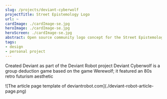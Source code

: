 ```yaml
---
slug: /projects/deviant-cyberwolf
projectTitle: Street Epistemology Logo
url: ~
cardImage: ./cardImage-se.jpg
heroImage: ./cardImage-se.jpg
heroScreen: ./cardImage-se.jpg
abstract: Open source community logo concept for the Street Epistemology movement.
tags:
- design
- personal project
---
```

Created Deviant as part of the Deviant Robot project Deviant Cyberwolf is a group deduction game based on the game Werewolf; it featured an 80s retro futurism aesthetic

<div class="left-image">
![The article page template of deviantrobot.com](./deviant-robot-article-page.png)
</div>
